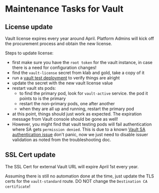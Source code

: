 # Maintenance Tasks for Vault

## License update

Vault license expires every year around April. Platform Admins will kick off the procurement process and obtain the new license.

Steps to update license:
- first make sure you have the `root token` for the vault instance, in case there is a need for configuration changes!
- find the `vault-license` secret from klab and gold, take a copy of it
- run a [vault test deployment](./VaultTesting.md) to verify things are alright
- update the secret with the new vault license value
- restart vault sts pods:
  - to find the primary pod, look for `vault-active` service. the pod it points to is the primary
  - restart the non-primary pods, one after another
  - when they are all up and running, restart the primary pod
- at this point, things should just work as expected. The expiration message from Vault console should be gone as well!
- However, you might find that vault testing pods will fail authentication where SA gets `permission denied`. This is due to a known [Vault SA authentication issue](./Troubleshooting.md) don't panic, now we just need to disable issuer validation as noted from the troubleshooting doc.


## SSL Cert update

The SSL Cert for external Vault URL will expire April 1st every year.

Assuming there is still no automation done at the time, just update the TLS certs for the `vault-standard` route. DO NOT change the `Destination CA certificate`!
